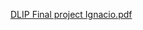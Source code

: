
[DLIP Final project Ignacio.pdf](https://github.com/user-attachments/files/17962231/DLIP.Final.project.Ignacio.pdf)
